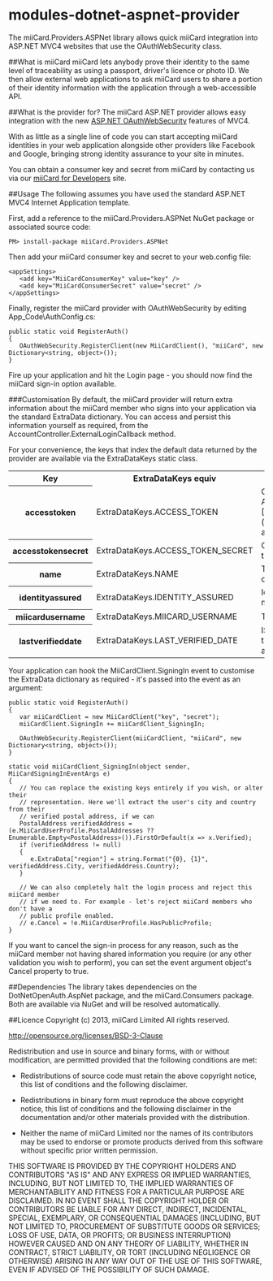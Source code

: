 modules-dotnet-aspnet-provider
=
The miiCard.Providers.ASPNet library allows quick miiCard integration into ASP.NET MVC4 websites that use the OAuthWebSecurity class.

##What is miiCard
miiCard lets anybody prove their identity to the same level of traceability as using a passport, driver's licence or photo ID. We then allow external web applications to ask miiCard users to share a portion of their identity information with the application through a web-accessible API.

##What is the provider for?
The miiCard ASP.NET provider allows easy integration with the new [ASP.NET OAuthWebSecurity](http://www.asp.net/mvc/tutorials/security/using-oauth-providers-with-mvc) features of MVC4.

With as little as a single line of code you can start accepting miiCard identities in your web application alongside other providers like Facebook and Google, bringing strong identity assurance to your site in minutes.

You can obtain a consumer key and secret from miiCard by contacting us via our [miiCard for Developers](http://www.miicard.com/for/developers) site.

##Usage
The following assumes you have used the standard ASP.NET MVC4 Internet Application template.

First, add a reference to the miiCard.Providers.ASPNet NuGet package or associated source code:

    PM> install-package miiCard.Providers.ASPNet

Then add your miiCard consumer key and secret to your web.config file:

    <appSettings>
       <add key="MiiCardConsumerKey" value="key" />
       <add key="MiiCardConsumerSecret" value="secret" />
    </appSettings>

Finally, register the miiCard provider with OAuthWebSecurity by editing App_Code\AuthConfig.cs:

    public static void RegisterAuth()
    {
       OAuthWebSecurity.RegisterClient(new MiiCardClient(), "miiCard", new Dictionary<string, object>());
    }

Fire up your application and hit the Login page - you should now find the miiCard sign-in option available.

###Customisation
By default, the miiCard provider will return extra information about the miiCard member who signs into your application via the standard ExtraData dictionary. You can access and persist this information yourself as required, from the AccountController.ExternalLoginCallback method.

For your convenience, the keys that index the default data returned by the provider are available via the ExtraDataKeys static class.

<table>
<tr>
<th>Key</th>
<th>ExtraDataKeys equiv</th>
<th>Data</th>
</tr>
<tr>
<th>accesstoken</th>
<td>ExtraDataKeys.ACCESS_TOKEN</td>
<td>OAuth access token for use in subsequent API calls, if you wish to make use of the [Claims API](http://www.miicard.com/developers/claims-api)</td>
</tr>
<tr>
<th>accesstokensecret</th>
<td>ExtraDataKeys.ACCESS_TOKEN_SECRET</td>
<td>OAuth access token secret corresponding to the access token above</td>
</tr>
<tr>
<th>name</th>
<td>ExtraDataKeys.NAME</td>
<td>The miiCard member's full name, if supplied, or their miiCard username</td>
</tr>
<tr>
<th>identityassured</th>
<td>ExtraDataKeys.IDENTITY_ASSURED</td>
<td>Identity assurance status of the miiCard member - 'true' or 'false'</td>
</tr>
<tr>
<th>miicardusername</th>
<td>ExtraDataKeys.MIICARD_USERNAME</td>
<td>The miiCard member's username</td>
</tr>
<tr>
<th>lastverifieddate</th>
<td>ExtraDataKeys.LAST_VERIFIED_DATE</td>
<td>ISO 8601 formatted date and time at which the miiCard member's identity was last assured</td>
</tr>
</table>

Your application can hook the MiiCardClient.SigningIn event to customise the ExtraData dictionary as required - it's passed into the event as an argument:

    public static void RegisterAuth()
    {
       var miiCardClient = new MiiCardClient("key", "secret");
       miiCardClient.SigningIn += miiCardClient_SigningIn;
    
       OAuthWebSecurity.RegisterClient(miiCardClient, "miiCard", new Dictionary<string, object>());
    }
    
    static void miiCardClient_SigningIn(object sender, MiiCardSigningInEventArgs e)
    {
       // You can replace the existing keys entirely if you wish, or alter their
       // representation. Here we'll extract the user's city and country from their
       // verified postal address, if we can
       PostalAddress verifiedAddress = (e.MiiCardUserProfile.PostalAddresses ?? Enumerable.Empty<PostalAddress>()).FirstOrDefault(x => x.Verified);
       if (verifiedAddress != null)
       {
          e.ExtraData["region"] = string.Format("{0}, {1}", verifiedAddress.City, verifiedAddress.Country);
       }
    
       // We can also completely halt the login process and reject this miiCard member
       // if we need to. For example - let's reject miiCard members who don't have a
       // public profile enabled.
       // e.Cancel = !e.MiiCardUserProfile.HasPublicProfile;
    }

If you want to cancel the sign-in process for any reason, such as the miiCard member not having shared information you require (or any other validation you wish to perform), you can set the event argument object's Cancel property to true.

##Dependencies
The library takes dependencies on the DotNetOpenAuth.AspNet package, and the miiCard.Consumers package. Both are available via NuGet and will be resolved automatically.

##Licence
Copyright (c) 2013, miiCard Limited All rights reserved.

http://opensource.org/licenses/BSD-3-Clause

Redistribution and use in source and binary forms, with or without modification, are permitted provided that the following conditions are met:

- Redistributions of source code must retain the above copyright notice, this list of conditions and the following disclaimer.

- Redistributions in binary form must reproduce the above copyright notice, this list of conditions and the following disclaimer in the documentation and/or other materials provided with the distribution.

- Neither the name of miiCard Limited nor the names of its contributors may be used to endorse or promote products derived from this software without specific prior written permission.

THIS SOFTWARE IS PROVIDED BY THE COPYRIGHT HOLDERS AND CONTRIBUTORS "AS IS" AND ANY EXPRESS OR IMPLIED WARRANTIES, INCLUDING, BUT NOT LIMITED TO, THE IMPLIED WARRANTIES OF MERCHANTABILITY AND FITNESS FOR A PARTICULAR PURPOSE ARE DISCLAIMED. IN NO EVENT SHALL THE COPYRIGHT HOLDER OR CONTRIBUTORS BE LIABLE FOR ANY DIRECT, INDIRECT, INCIDENTAL, SPECIAL, EXEMPLARY, OR CONSEQUENTIAL DAMAGES (INCLUDING, BUT NOT LIMITED TO, PROCUREMENT OF SUBSTITUTE GOODS OR SERVICES; LOSS OF USE, DATA, OR PROFITS; OR BUSINESS INTERRUPTION) HOWEVER CAUSED AND ON ANY THEORY OF LIABILITY, WHETHER IN CONTRACT, STRICT LIABILITY, OR TORT (INCLUDING NEGLIGENCE OR OTHERWISE) ARISING IN ANY WAY OUT OF THE USE OF THIS SOFTWARE, EVEN IF ADVISED OF THE POSSIBILITY OF SUCH DAMAGE.